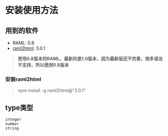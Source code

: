 # 安装使用方法

## 用到的软件

* RAML: 0.8
* [raml2html](https://github.com/kevinrenskers/raml2html): 3.0.1

> **使用0.8版本的RAML，最新的是1.0版本，因为最新版还不完善，很多语法不支持，所以使用0.8版本**

### 安装raml2html
> npm install -g raml2html@"3.0.1"

## type类型

```
integer
number
string
```